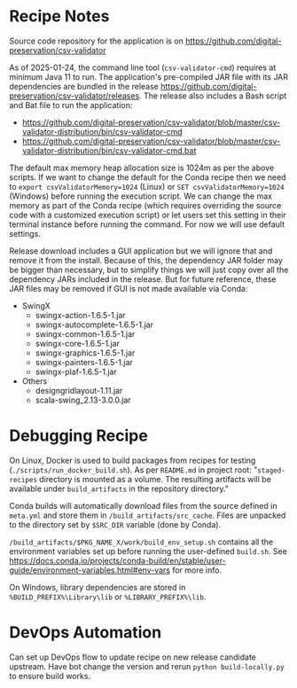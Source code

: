 # Recipe Notes

Source code repository for the application is on https://github.com/digital-preservation/csv-validator

As of 2025-01-24, the command line tool (`csv-validator-cmd`) requires at minimum Java 11 to run. The application's pre-compiled JAR file with its JAR dependencies are bundled in the release https://github.com/digital-preservation/csv-validator/releases. The release also includes a Bash script and Bat file to run the application:
* https://github.com/digital-preservation/csv-validator/blob/master/csv-validator-distribution/bin/csv-validator-cmd
* https://github.com/digital-preservation/csv-validator/blob/master/csv-validator-distribution/bin/csv-validator-cmd.bat

The default max memory heap allocation size is 1024m as per the above scripts. If we want to change the default for the Conda recipe then we need to `export csvValidatorMemory=1024` (Linux) or `SET csvValidatorMemory=1024` (Windows) before running the execution script. We can change the max memory as part of the Conda recipe (which requires overriding the source code with a customized execution script) or let users set this setting in their terminal instance before running the command. For now we will use default settings.

Release download includes a GUI application but we will ignore that and remove it from the install. Because of this, the dependency JAR folder may be bigger than necessary, but to simplify things we will just copy over all the dependency JARs included in the release. But for future reference, these JAR files may be removed if GUI is not made available via Conda:
* SwingX
    * swingx-action-1.6.5-1.jar
    * swingx-autocomplete-1.6.5-1.jar
    * swingx-common-1.6.5-1.jar
    * swingx-core-1.6.5-1.jar
    * swingx-graphics-1.6.5-1.jar
    * swingx-painters-1.6.5-1.jar
    * swingx-plaf-1.6.5-1.jar
* Others
    * designgridlayout-1.11.jar
    * scala-swing_2.13-3.0.0.jar

# Debugging Recipe

On Linux, Docker is used to build packages from recipes for testing (`./scripts/run_docker_build.sh`). As per `README.md` in project root: "`staged-recipes` directory is mounted as a volume. The resulting artifacts will be available under `build_artifacts` in the repository directory."

Conda builds will automatically download files from the source defined in `meta.yml` and store them in `/build_artifacts/src_cache`. Files are unpacked to the directory set by `$SRC_DIR` variable (done by Conda).

`/build_artifacts/$PKG_NAME_X/work/build_env_setup.sh` contains all the environment variables set up before running the user-defined `build.sh`. See https://docs.conda.io/projects/conda-build/en/stable/user-guide/environment-variables.html#env-vars for more info.

On Windows, library dependencies are stored in `%BUILD_PREFIX%\Library\lib` or `%LIBRARY_PREFIX%\lib`.

# DevOps Automation

Can set up DevOps flow to update recipe on new release candidate upstream. Have bot change the version and rerun `python build-locally.py` to ensure build works.
